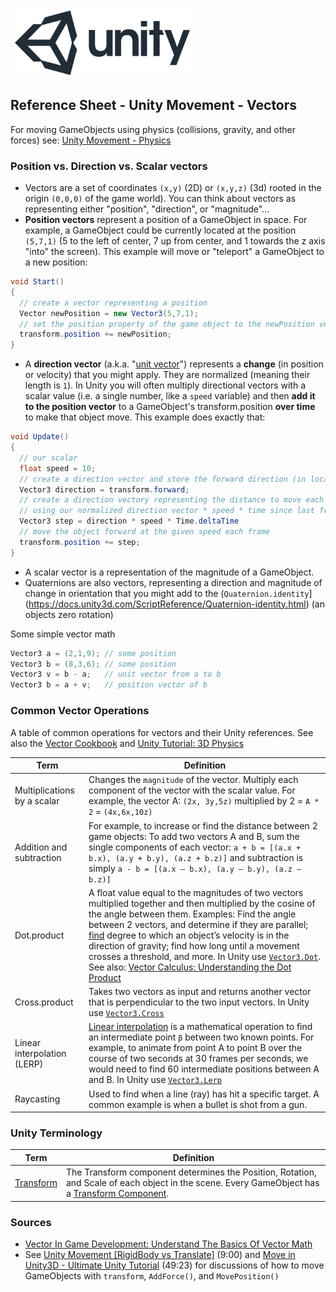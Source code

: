 

![unity logo](images/unity-logo-293w.png)

## Reference Sheet - Unity Movement - Vectors 

For moving GameObjects using physics (collisions, gravity, and other forces) see: [Unity Movement - Physics](Unity-Movement-Physics.md)



### Position vs. Direction vs. Scalar vectors

- Vectors are a set of coordinates `(x,y)` (2D) or `(x,y,z)` (3d) rooted in the origin `(0,0,0)` of the game world). You can think about vectors as representing either "position", "direction", or "magnitude"...
- **Position vectors** represent a position of a GameObject in space. For example, a GameObject could be currently located at the position `(5,7,1)` (5 to the left of center, 7 up from center, and 1 towards the z axis "into" the screen). This example will move or "teleport" a GameObject to a new position:
```c#
void Start()
{
  // create a vector representing a position
  Vector newPosition = new Vector3(5,7,1); 
  // set the position property of the game object to the newPosition vector
  transform.position += newPosition;
}
```
- A **direction vector** (a.k.a. "[unit vector](https://mathworld.wolfram.com/UnitVector.html)") represents a **change** (in position or velocity) that you might apply. They are normalized (meaning their length is `1`). In Unity you will often multiply directional vectors with a scalar value (i.e. a single number, like a `speed` variable) and then **add it to the position vector** to a GameObject's transform.position **over time** to make that object move. This example does exactly that:
```c#
void Update()
{
  // our scalar
  float speed = 10;
  // create a direction vector and store the forward direction (in local space) of the attached game object (0,0,1)
  Vector3 direction = transform.forward;
  // create a direction vectory representing the distance to move each frame 
  // using our normalized direction vector * speed * time since last frame
  Vector3 step = direction * speed * Time.deltaTime
  // move the object forward at the given speed each frame
  transform.position += step;
}
```
- A scalar vector is a representation of the magnitude of a GameObject.
- Quaternions are also vectors, representing a direction and magnitude of change in orientation that you might add to the (`Quaternion.identity`](https://docs.unity3d.com/ScriptReference/Quaternion-identity.html) (an objects zero rotation)


Some simple vector math 
```c#
Vector3 a = (2,1,9); // some position
Vector3 b = (8,3,6); // some position
Vector3 v = b - a;   // unit vector from a to b
Vector3 b = a + v;   // position vector of b

```







### Common Vector Operations
A table of common operations for vectors and their Unity references. See also the [Vector Cookbook](https://docs.unity3d.com/Manual/VectorCookbook.html) and [Unity Tutorial: 3D Physics](https://learn.unity.com/tutorial/3d-physics)

Term | Definition
--- | ---
Multiplications by a scalar | Changes the `magnitude` of the vector.  Multiply each component of the vector with the scalar value. For example, the vector A: `(2x, 3y,5z)` multiplied by 2 = `A * 2` = `(4x,6x,10z)`
Addition and subtraction | For example, to increase or find the distance between 2 game objects: To add two vectors A and B, sum the single components of each vector: `a + b = [(a.x + b.x), (a.y + b.y), (a.z + b.z)]` and subtraction is simply `a - b = [(a.x – b.x), (a.y – b.y), (a.z – b.z)]`
Dot.product | A float value equal to the magnitudes of two vectors multiplied together and then multiplied by the cosine of the angle between them. Examples: Find the angle between 2 vectors, and determine if they are parallel; [find](https://gamedevelopertips.com/vector-in-game-development/) degree to which an object’s velocity is in the direction of gravity; find how long until a movement crosses a threshold, and more. In Unity use [`Vector3.Dot`](https://docs.unity3d.com/ScriptReference/Vector3.Dot.html). See also: [Vector Calculus: Understanding the Dot Product](https://betterexplained.com/articles/vector-calculus-understanding-the-dot-product/)
Cross.product | Takes two vectors as input and returns another vector that is perpendicular to the two input vectors. In Unity use [`Vector3.Cross`](https://docs.unity3d.com/ScriptReference/Vector3.Cross.html)
Linear interpolation (LERP) | [Linear interpolation](https://en.wikipedia.org/wiki/Linear_interpolation) is a mathematical operation to find an intermediate point `β` between two known points. For example, to animate from point A to point B over the course of two seconds at 30 frames per seconds, we would need to find 60 intermediate positions between A and B. In Unity use [`Vector3.Lerp`](https://docs.unity3d.com/ScriptReference/Vector3.Lerp.html)
Raycasting | Used to find when a line (ray) has hit a specific target. A common example is when a bullet is shot from a gun.







### Unity Terminology

Term | Definition
--- | ---
[Transform](https://docs.unity3d.com/Manual/Transforms.html) | The Transform component determines the Position, Rotation, and Scale of each object in the scene. Every GameObject has a [Transform Component](https://docs.unity3d.com/Manual/class-Transform.html).











### Sources

* [Vector In Game Development: Understand The Basics Of Vector Math](https://gamedevelopertips.com/vector-in-game-development/)
* See [Unity Movement [RigidBody vs Translate]](https://www.youtube.com/watch?v=ixM2W2tPn6c) (9:00) and [Move in Unity3D - Ultimate Unity Tutorial](https://www.youtube.com/watch?v=fyV77lN1Yl0) (49:23) for discussions of how to move GameObjects with `transform`, `AddForce()`, and `MovePosition()`


